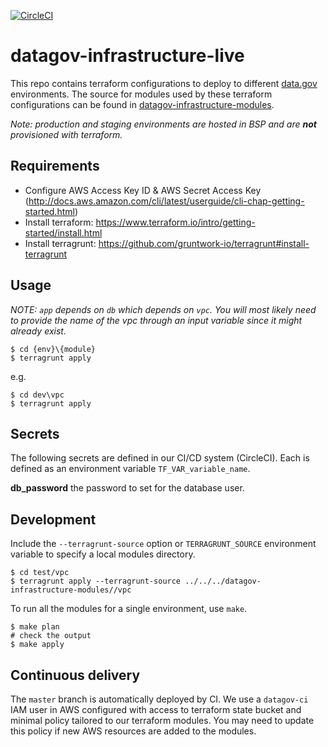[![CircleCI](https://circleci.com/gh/GSA/datagov-infrastructure-live.svg?style=svg)](https://circleci.com/gh/GSA/datagov-infrastructure-live)

# datagov-infrastructure-live

This repo contains terraform configurations to deploy to different
[data.gov](https://www.data.gov/) environments. The source for modules used by
these terraform configurations can be found in
[datagov-infrastructure-modules](https://github.com/GSA/datagov-infrastructure-modules).

_Note: production and staging environments are hosted in BSP and are
**not** provisioned with terraform._


## Requirements

- Configure AWS Access Key ID & AWS Secret Access Key (http://docs.aws.amazon.com/cli/latest/userguide/cli-chap-getting-started.html)
- Install terraform: https://www.terraform.io/intro/getting-started/install.html
- Install terragrunt: https://github.com/gruntwork-io/terragrunt#install-terragrunt


## Usage

*NOTE: `app` depends on `db` which depends on `vpc`. You will most likely need
to provide the name of the vpc through an input variable since it might already
exist.*

    $ cd {env}\{module}
    $ terragrunt apply

e.g.

    $ cd dev\vpc
    $ terragrunt apply


## Secrets

The following secrets are defined in our CI/CD system (CircleCI). Each is
defined as an environment variable `TF_VAR_variable_name`.

**db_password** the password to set for the database user.


## Development

Include the `--terragrunt-source` option or `TERRAGRUNT_SOURCE` environment
variable to specify a local modules directory.

    $ cd test/vpc
    $ terragrunt apply --terragrunt-source ../../../datagov-infrastructure-modules//vpc

To run all the modules for a single environment, use `make`.

    $ make plan
    # check the output
    $ make apply


## Continuous delivery

The `master` branch is automatically deployed by CI. We use a `datagov-ci` IAM
user in AWS configured with access to terraform state bucket and minimal policy
tailored to our terraform modules. You may need to update this policy if new AWS
resources are added to the modules.
